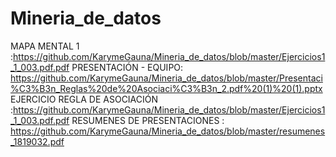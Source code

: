 # Mineria_de_datos
 MAPA MENTAL 1  :https://github.com/KarymeGauna/Mineria_de_datos/blob/master/Ejercicios1_1_003.pdf.pdf
 PRESENTACIÓN - EQUIPO: https://github.com/KarymeGauna/Mineria_de_datos/blob/master/Presentaci%C3%B3n_Reglas%20de%20Asociaci%C3%B3n_2.pdf%20(1)%20(1).pptx
 EJERCICIO REGLA DE ASOCIACIÓN :https://github.com/KarymeGauna/Mineria_de_datos/blob/master/Ejercicios1_1_003.pdf.pdf
 RESUMENES DE PRESENTACIONES : https://github.com/KarymeGauna/Mineria_de_datos/blob/master/resumenes_1819032.pdf
